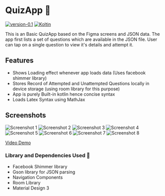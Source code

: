 # QuizApp 🤖

[![version-0.1](https://img.shields.io/badge/version-0.1-green)](https://github.com/Itsydv/QuizApp)
[![Koltin](https://img.shields.io/badge/language-Kotlin-blue)](https://kotlinlang.org)

This is an Basic QuizApp based on the Figma screens and JSON data.
The app first lists a set of questions which are available in the JSON file. User can tap on a single question to view it's details and attempt it.

## Features 
- Shows Loading effect whenever app loads data (Uses facebook shimmer library)
- Stores Record of Attempted and Unattempted Questions locally in device storage (using room library for this purpose)
- App is purely Built-in kotlin hence concise syntax
- Loads Latex Syntax using MathJax

## Screenshots
![Screenshot 1](https://github.com/Itsydv/QuizApp/Screenshots/0.png?raw=true)
![Screenshot 2](https://github.com/Itsydv/QuizApp/Screenshots/1.png?raw=true)
![Screenshot 3](https://github.com/Itsydv/QuizApp/Screenshots/2.png?raw=true)
![Screenshot 4](https://github.com/Itsydv/QuizApp/Screenshots/3.png?raw=true)
![Screenshot 5](https://github.com/Itsydv/QuizApp/Screenshots/4.png?raw=true)
![Screenshot 6](https://github.com/Itsydv/QuizApp/Screenshots/5.png?raw=true)
![Screenshot 7](https://github.com/Itsydv/QuizApp/Screenshots/6.png?raw=true)
![Screenshot 8](https://github.com/Itsydv/QuizApp/Screenshots/7.png?raw=true)


[Video Demo](https://photos.app.goo.gl/fQ2PrBrJjyEfgpTW9)

### Library and Dependencies Used 🔗
- Facebook Shimmer library
- Gson library for JSON parsing
- Navigation Components
- Room Library
- Material Design 3
